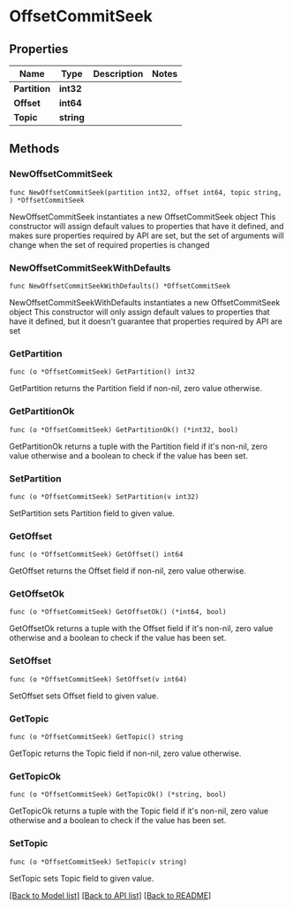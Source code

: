 # OffsetCommitSeek

## Properties

Name | Type | Description | Notes
------------ | ------------- | ------------- | -------------
**Partition** | **int32** |  | 
**Offset** | **int64** |  | 
**Topic** | **string** |  | 

## Methods

### NewOffsetCommitSeek

`func NewOffsetCommitSeek(partition int32, offset int64, topic string, ) *OffsetCommitSeek`

NewOffsetCommitSeek instantiates a new OffsetCommitSeek object
This constructor will assign default values to properties that have it defined,
and makes sure properties required by API are set, but the set of arguments
will change when the set of required properties is changed

### NewOffsetCommitSeekWithDefaults

`func NewOffsetCommitSeekWithDefaults() *OffsetCommitSeek`

NewOffsetCommitSeekWithDefaults instantiates a new OffsetCommitSeek object
This constructor will only assign default values to properties that have it defined,
but it doesn't guarantee that properties required by API are set

### GetPartition

`func (o *OffsetCommitSeek) GetPartition() int32`

GetPartition returns the Partition field if non-nil, zero value otherwise.

### GetPartitionOk

`func (o *OffsetCommitSeek) GetPartitionOk() (*int32, bool)`

GetPartitionOk returns a tuple with the Partition field if it's non-nil, zero value otherwise
and a boolean to check if the value has been set.

### SetPartition

`func (o *OffsetCommitSeek) SetPartition(v int32)`

SetPartition sets Partition field to given value.


### GetOffset

`func (o *OffsetCommitSeek) GetOffset() int64`

GetOffset returns the Offset field if non-nil, zero value otherwise.

### GetOffsetOk

`func (o *OffsetCommitSeek) GetOffsetOk() (*int64, bool)`

GetOffsetOk returns a tuple with the Offset field if it's non-nil, zero value otherwise
and a boolean to check if the value has been set.

### SetOffset

`func (o *OffsetCommitSeek) SetOffset(v int64)`

SetOffset sets Offset field to given value.


### GetTopic

`func (o *OffsetCommitSeek) GetTopic() string`

GetTopic returns the Topic field if non-nil, zero value otherwise.

### GetTopicOk

`func (o *OffsetCommitSeek) GetTopicOk() (*string, bool)`

GetTopicOk returns a tuple with the Topic field if it's non-nil, zero value otherwise
and a boolean to check if the value has been set.

### SetTopic

`func (o *OffsetCommitSeek) SetTopic(v string)`

SetTopic sets Topic field to given value.



[[Back to Model list]](../README.md#documentation-for-models) [[Back to API list]](../README.md#documentation-for-api-endpoints) [[Back to README]](../README.md)


